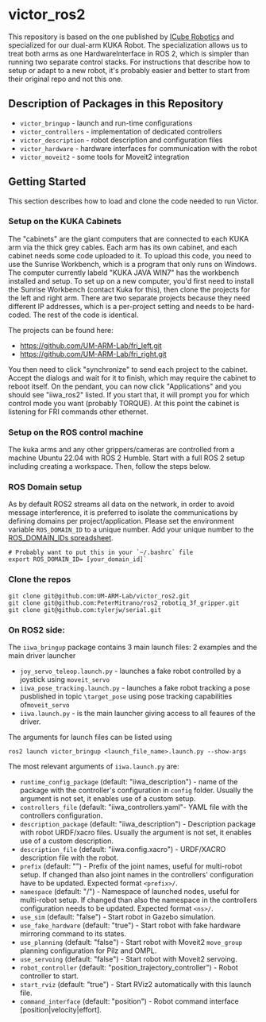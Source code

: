 # victor_ros2

This repository is based on the one published by [ICube Robotics](https://github.com/ICube-Robotics/iiwa_ros2) and specialized for our dual-arm KUKA Robot.
The specialization allows us to treat both arms as one HardwareInterface in ROS 2, which is simpler than running two separate control stacks.
For instructions that describe how to setup or adapt to a new robot, it's probably easier and better to start from their original repo and not this one.

## Description of Packages in this Repository ##
- `victor_bringup` - launch and run-time configurations
- `victor_controllers` - implementation of dedicated controllers
- `victor_description` - robot description and configuration files
- `victor_hardware` - hardware interfaces for communication with the robot
- `victor_moveit2` - some tools for Moveit2 integration

## Getting Started

This section describes how to load and clone the code needed to run Victor.

### Setup on the KUKA Cabinets

The "cabinets" are the giant computers that are connected to each KUKA arm via the thick grey cables.
Each arm has its own cabinet, and each cabinet needs some code uploaded to it.
To upload this code, you need to use the Sunrise Workbench, which is a program that only runs on Windows.
The computer currently labeld "KUKA JAVA WIN7" has the workbench installed and setup.
To set up on a new computer, you'd first need to install the Sunrise Workbench (contact Kuka for this), then clone the projects for the left and right arm.
There are two separate projects because they need different IP addresses, which is a per-project setting and needs to be hard-coded.
The rest of the code is identical.

The projects can be found here:

 - https://github.com/UM-ARM-Lab/fri_left.git
 - https://github.com/UM-ARM-Lab/fri_right.git

You then need to click "synchronize" to send each project to the cabinet. Accept the dialogs and wait for it to finish, which may require the cabinet to reboot itself.
On the pendant, you can now click "Applications" and you should see "iiwa_ros2" listed. If you start that, it will prompt you for which control mode you want (probably TORQUE).
At this point the cabinet is listening for FRI commands other ethernet.

### Setup on the ROS control machine

The kuka arms and any other grippers/cameras are controlled from a machine Ubuntu 22.04 with ROS 2 Humble.
Start with a full ROS 2 setup including creating a workspace.
Then, follow the steps below.

### ROS Domain setup
As by default ROS2 streams all data on the network, in order to avoid message interference, it is preferred to isolate the communications by defining domains per project/application. Please set the environment variable `ROS_DOMAIN_ID` to a unique number. Add your unique number to the [ROS_DOMAIN_IDs spreadsheet](https://docs.google.com/spreadsheets/d/1HmkQwCQ5SWt2rD-wZi9xUg-tqsc7yyP02LQC-5hyZx8).

```
# Probably want to put this in your `~/.bashrc` file
export ROS_DOMAIN_ID= [your_domain_id]`
```

### Clone the repos

```
git clone git@github.com:UM-ARM-Lab/victor_ros2.git
git clone git@github.com:PeterMitrano/ros2_robotiq_3f_gripper.git
git clone git@github.com:tylerjw/serial.git
```

### On ROS2 side:
The `iiwa_bringup` package contains 3 main launch files: 2 examples and the main driver launcher
- `joy_servo_teleop.launch.py` - launches a fake robot controlled by a joystick using `moveit_servo`
- `iiwa_pose_tracking.launch.py` - launches a fake robot tracking a pose pusblished in topic `\target_pose` using pose tracking capabilities of`moveit_servo`
- `iiwa.launch.py` - is the main launcher giving access to all feaures of the driver.

The arguments for launch files can be listed using

```shell
ros2 launch victor_bringup <launch_file_name>.launch.py --show-args
```
The most relevant arguments of `iiwa.launch.py` are:

- `runtime_config_package` (default: "iiwa_description") - name of the package with the controller's configuration in `config` folder. Usually the argument is not set, it enables use of a custom setup.
- `controllers_file` (default: "iiwa_controllers.yaml"- YAML file with the controllers configuration.
- `description_package` (default: "iiwa_description") - Description package with robot URDF/xacro files. Usually the argument is not set, it enables use of a custom description.
- `description_file` (default: "iiwa.config.xacro") - URDF/XACRO description file with the robot.
- `prefix` (default: "") - Prefix of the joint names, useful for multi-robot setup. If changed than also joint names in the controllers' configuration have to be updated. Expected format `<prefix>/`.
- `namespace` (default: "/") - Namespace of launched nodes, useful for multi-robot setup. If changed than also the namespace in the controllers configuration needs to be updated. Expected format `<ns>/`.
- `use_sim` (default: "false") - Start robot in Gazebo simulation.
- `use_fake_hardware` (default: "true") - Start robot with fake hardware mirroring command to its states.
- `use_planning` (default: "false") - Start robot with Moveit2 `move_group` planning configuration for Pilz and OMPL.
- `use_servoing` (default: "false") - Start robot with Moveit2 servoing.
- `robot_controller` (default: "position_trajectory_controller") - Robot controller to start.
- `start_rviz` (default: "true") - Start RViz2 automatically with this launch file.
- `command_interface` (default: "position") - Robot command interface [position|velocity|effort].
